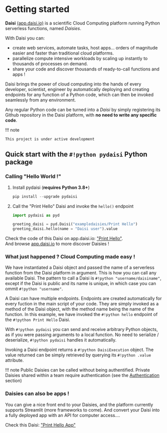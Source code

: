 # Getting started

**Daisi** [(app.daisi.io)](https://app.daisi.io) is a scientific Cloud Computing platform running Python serverless functions, named *Daisies*.  

With Daisi you can:  

* create web services, automate tasks, host apps… orders of magnitude easier and faster than traditional cloud platforms.  
* parallelize compute intensive workloads by scaling up instantly to thousands of processes on demand.  
* share your code and discover thousands of ready-to-call functions and apps !  

Daisi brings the power of cloud computing into the hands of every developer, scientist, engineer by automatically deploying and creating endpoints for any function of a Python code, which can
then be invoked seamlessly from any environment.  

Any regular Python code can be turned into a *Daisi* by simply registering its Github repository in the Daisi platform, with **no need to write any specific code**.

!!! note

    This project is under active development

## Quick start with the `#!python pydaisi` Python package

### Calling "Hello World !"  

1. Install pydaisi (**requires Python 3.8+**)

    ```python
    pip install --upgrade pydaisi
    ```

2. Call the "Print Hello" Daisi and invoke the ``hello()`` endpoint

    ```python
    import pydaisi as pyd

    greeting_daisi = pyd.Daisi("exampledaisies/Print Hello")
    greeting_daisi.hello(name = "Daisi user").value

    ```

Check the code of this Daisi on app.daisi.io: ["Print Hello"](https://app.daisi.io/daisies/a9b1ff77-6eb0-4bd7-b804-a5a2ef5eba7f/info).  
And browse [app.daisi.io](https://app.daisi.io) to more discover Daisies !

### What just happened ? Cloud Computing made easy !

We have instantiated a Daisi object and passed the name of a serverless function from the Daisi platform in argument.
This is how you can call any available Daisi. The pattern to call a Daisi is `#!python "username/daisiname"`, except if the Daisi is
public and its name is unique, in which case you can ommit `#!python "username"`.

A Daisi can have multiple endpoints. Endpoints are created automatically for every fuction
in the main script of your code. They are simply invoked as a method of the Daisi object, with
the method name being the name of the function. In this example, we have invoked the `#!python hello` endpoint
of the `#!python Print Hello` Daisi.  

With `#!python pydaisi` you can send and receive arbitrary Python objects, as if you were passing arguments
to a local function. No need to serialize / deserialize, `#!python pydaisi` handles it automatically.

Invoking a Daisi endpoint returns a `#!python DaisiExecution` object. The value returned can be simply
retrieved by querying its `#!python .value` attribute.

!!! note
    Public Daisies can be called without being authentified. Private Daisies shared within a team require authentication (see the [Authentication](1.authentication.md) section)

### Daisies can also be apps !

You can give a nice front end to your Daisies, and the platform currently supports Streamlit (more frameworks to come).
And convert your Daisi into a fully deployed app with an API for
computer access....

Check this Daisi: ["Print Hello App"](https://app.daisi.io/daisies/4ad0b3ee-7e9f-48ea-b017-114f43a1e672/streamlit)